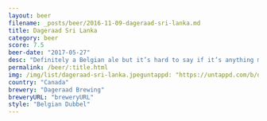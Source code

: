 ```yaml
---
layout: beer
filename: _posts/beer/2016-11-09-dageraad-sri-lanka.md
title: Dageraad Sri Lanka
category: beer
score: 7.5
beer-date: "2017-05-27"
desc: "Definitely a Belgian ale but it’s hard to say if it’s anything more"
permalink: /beer/:title.html
img: /img/list/dageraad-sri-lanka.jpeguntappd: "https://untappd.com/b/dageraad-brewing-sri-lanka-dubbel/967412"
country: "Canada"
brewery: "Dageraad Brewing"
breweryURL: "breweryURL"
style: "Belgian Dubbel"
---
```

